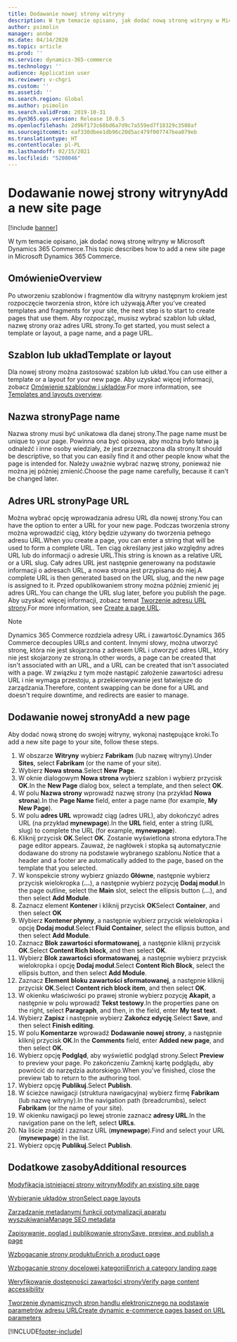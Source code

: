 ```yaml
---
title: Dodawanie nowej strony witryny
description: W tym temacie opisano, jak dodać nową stronę witryny w Microsoft Dynamics 365 Commerce.
author: psimolin
manager: annbe
ms.date: 04/14/2020
ms.topic: article
ms.prod: ''
ms.service: dynamics-365-commerce
ms.technology: ''
audience: Application user
ms.reviewer: v-chgri
ms.custom: ''
ms.assetid: ''
ms.search.region: Global
ms.author: psimolin
ms.search.validFrom: 2019-10-31
ms.dyn365.ops.version: Release 10.0.5
ms.openlocfilehash: 2d96f173c68bd6a7d9c7a559ed7f18329c3508af
ms.sourcegitcommit: eaf330dbee1db96c20d5ac479f007747bea079eb
ms.translationtype: HT
ms.contentlocale: pl-PL
ms.lasthandoff: 02/15/2021
ms.locfileid: "5208046"
---
```

# <a name="add-a-new-site-page"></a><span data-ttu-id="1839a-103">Dodawanie nowej strony witryny</span><span class="sxs-lookup"><span data-stu-id="1839a-103">Add a new site page</span></span>


[!include [banner](includes/banner.md)]

<span data-ttu-id="1839a-104">W tym temacie opisano, jak dodać nową stronę witryny w Microsoft Dynamics 365 Commerce.</span><span class="sxs-lookup"><span data-stu-id="1839a-104">This topic describes how to add a new site page in Microsoft Dynamics 365 Commerce.</span></span>

## <a name="overview"></a><span data-ttu-id="1839a-105">Omówienie</span><span class="sxs-lookup"><span data-stu-id="1839a-105">Overview</span></span>

<span data-ttu-id="1839a-106">Po utworzeniu szablonów i fragmentów dla witryny następnym krokiem jest rozpoczęcie tworzenia stron, które ich używają.</span><span class="sxs-lookup"><span data-stu-id="1839a-106">After you've created templates and fragments for your site, the next step is to start to create pages that use them.</span></span> <span data-ttu-id="1839a-107">Aby rozpocząć, musisz wybrać szablon lub układ, nazwę strony oraz adres URL strony.</span><span class="sxs-lookup"><span data-stu-id="1839a-107">To get started, you must select a template or layout, a page name, and a page URL.</span></span>

## <a name="template-or-layout"></a><span data-ttu-id="1839a-108">Szablon lub układ</span><span class="sxs-lookup"><span data-stu-id="1839a-108">Template or layout</span></span>

<span data-ttu-id="1839a-109">Dla nowej strony można zastosować szablon lub układ.</span><span class="sxs-lookup"><span data-stu-id="1839a-109">You can use either a template or a layout for your new page.</span></span> <span data-ttu-id="1839a-110">Aby uzyskać więcej informacji, zobacz [Omówienie szablonów i układów](templates-layouts-overview.md).</span><span class="sxs-lookup"><span data-stu-id="1839a-110">For more information, see [Templates and layouts overview](templates-layouts-overview.md).</span></span>

## <a name="page-name"></a><span data-ttu-id="1839a-111">Nazwa strony</span><span class="sxs-lookup"><span data-stu-id="1839a-111">Page name</span></span>

<span data-ttu-id="1839a-112">Nazwa strony musi być unikatowa dla danej strony.</span><span class="sxs-lookup"><span data-stu-id="1839a-112">The page name must be unique to your page.</span></span> <span data-ttu-id="1839a-113">Powinna ona być opisowa, aby można było łatwo ją odnaleźć i inne osoby wiedziały, że jest przeznaczona dla strony.</span><span class="sxs-lookup"><span data-stu-id="1839a-113">It should be descriptive, so that you can easily find it and other people know what the page is intended for.</span></span> <span data-ttu-id="1839a-114">Należy uważnie wybrać nazwę strony, ponieważ nie można jej później zmienić.</span><span class="sxs-lookup"><span data-stu-id="1839a-114">Choose the page name carefully, because it can't be changed later.</span></span>

## <a name="page-url"></a><span data-ttu-id="1839a-115">Adres URL strony</span><span class="sxs-lookup"><span data-stu-id="1839a-115">Page URL</span></span>

<span data-ttu-id="1839a-116">Można wybrać opcję wprowadzania adresu URL dla nowej strony.</span><span class="sxs-lookup"><span data-stu-id="1839a-116">You can have the option to enter a URL for your new page.</span></span> <span data-ttu-id="1839a-117">Podczas tworzenia strony można wprowadzić ciąg, który będzie używany do tworzenia pełnego adresu URL.</span><span class="sxs-lookup"><span data-stu-id="1839a-117">When you create a page, you can enter a string that will be used to form a complete URL.</span></span> <span data-ttu-id="1839a-118">Ten ciąg określany jest jako względny adres URL lub do informacji o adresie URL.</span><span class="sxs-lookup"><span data-stu-id="1839a-118">This string is known as a relative URL or a URL slug.</span></span> <span data-ttu-id="1839a-119">Cały adres URL jest następnie generowany na podstawie informacji o adresach URL, a nowa strona jest przypisana do niej.</span><span class="sxs-lookup"><span data-stu-id="1839a-119">A complete URL is then generated based on the URL slug, and the new page is assigned to it.</span></span> <span data-ttu-id="1839a-120">Przed opublikowaniem strony można później zmienić jej adres URL.</span><span class="sxs-lookup"><span data-stu-id="1839a-120">You can change the URL slug later, before you publish the page.</span></span> <span data-ttu-id="1839a-121">Aby uzyskać więcej informacji, zobacz temat [Tworzenie adresu URL strony](create-page-URL.md).</span><span class="sxs-lookup"><span data-stu-id="1839a-121">For more information, see [Create a page URL](create-page-URL.md).</span></span>

> [!NOTE]
> <span data-ttu-id="1839a-122">Dynamics 365 Commerce rozdziela adresy URL i zawartość.</span><span class="sxs-lookup"><span data-stu-id="1839a-122">Dynamics 365 Commerce decouples URLs and content.</span></span> <span data-ttu-id="1839a-123">Innymi słowy, można utworzyć stronę, która nie jest skojarzona z adresem URL i utworzyć adres URL, który nie jest skojarzony ze stroną.</span><span class="sxs-lookup"><span data-stu-id="1839a-123">In other words, a page can be created that isn't associated with an URL, and a URL can be created that isn't associated with a page.</span></span> <span data-ttu-id="1839a-124">W związku z tym może nastąpić założenie zawartości adresu URL i nie wymaga przestoju, a przekierowywanie jest łatwiejsze do zarządzania.</span><span class="sxs-lookup"><span data-stu-id="1839a-124">Therefore, content swapping can be done for a URL and doesn't require downtime, and redirects are easier to manage.</span></span>

## <a name="add-a-new-page"></a><span data-ttu-id="1839a-125">Dodawanie nowej strony</span><span class="sxs-lookup"><span data-stu-id="1839a-125">Add a new page</span></span>

<span data-ttu-id="1839a-126">Aby dodać nową stronę do swojej witryny, wykonaj następujące kroki.</span><span class="sxs-lookup"><span data-stu-id="1839a-126">To add a new site page to your site, follow these steps.</span></span>

1. <span data-ttu-id="1839a-127">W obszarze **Witryny** wybierz **Fabrikam** (lub nazwę witryny).</span><span class="sxs-lookup"><span data-stu-id="1839a-127">Under **Sites**, select **Fabrikam** (or the name of your site).</span></span>
1. <span data-ttu-id="1839a-128">Wybierz **Nowa strona**.</span><span class="sxs-lookup"><span data-stu-id="1839a-128">Select **New Page**.</span></span>
1. <span data-ttu-id="1839a-129">W oknie dialogowym **Nowa strona** wybierz szablon i wybierz przycisk **OK**.</span><span class="sxs-lookup"><span data-stu-id="1839a-129">In the **New Page** dialog box, select a template, and then select **OK**.</span></span>
1. <span data-ttu-id="1839a-130">W polu **Nazwa strony** wprowadź nazwę strony (na przykład **Nowa strona**).</span><span class="sxs-lookup"><span data-stu-id="1839a-130">In the **Page Name** field, enter a page name (for example, **My New Page**).</span></span>
1. <span data-ttu-id="1839a-131">W polu **adres URL** wprowadź ciąg (adres URL), aby dokończyć adres URL (na przykład **mynewpage**).</span><span class="sxs-lookup"><span data-stu-id="1839a-131">In the **URL** field, enter a string (URL slug) to complete the URL (for example, **mynewpage**).</span></span>
1. <span data-ttu-id="1839a-132">Kliknij przycisk **OK**.</span><span class="sxs-lookup"><span data-stu-id="1839a-132">Select **OK**.</span></span> <span data-ttu-id="1839a-133">Zostanie wyświetlona strona edytora.</span><span class="sxs-lookup"><span data-stu-id="1839a-133">The page editor appears.</span></span> <span data-ttu-id="1839a-134">Zauważ, że nagłówek i stopka są automatycznie dodawane do strony na podstawie wybranego szablonu.</span><span class="sxs-lookup"><span data-stu-id="1839a-134">Notice that a header and a footer are automatically added to the page, based on the template that you selected.</span></span>
1. <span data-ttu-id="1839a-135">W konspekcie strony wybierz gniazdo **Główne**, następnie wybierz przycisk wielokropka (**...**), a następnie wybierz pozycję **Dodaj moduł**.</span><span class="sxs-lookup"><span data-stu-id="1839a-135">In the page outline, select the **Main** slot, select the ellipsis button (**...**), and then select **Add Module**.</span></span>
1. <span data-ttu-id="1839a-136">Zaznacz element **Kontener** i kliknij przycisk **OK**</span><span class="sxs-lookup"><span data-stu-id="1839a-136">Select **Container**, and then select **OK**</span></span>
1. <span data-ttu-id="1839a-137">Wybierz **Kontener płynny**, a następnie wybierz przycisk wielokropka i opcję **Dodaj moduł**.</span><span class="sxs-lookup"><span data-stu-id="1839a-137">Select **Fluid Container**, select the ellipsis button, and then select **Add Module**.</span></span>
1. <span data-ttu-id="1839a-138">Zaznacz **Blok zawartości sformatowanej**, a następnie kliknij przycisk **OK**.</span><span class="sxs-lookup"><span data-stu-id="1839a-138">Select **Content Rich block**, and then select **OK**.</span></span>
1. <span data-ttu-id="1839a-139">Wybierz **Blok zawartości sformatowanej**, a następnie wybierz przycisk wielokropka i opcję **Dodaj moduł**.</span><span class="sxs-lookup"><span data-stu-id="1839a-139">Select **Content Rich Block**, select the ellipsis button, and then select **Add Module**.</span></span>
1. <span data-ttu-id="1839a-140">Zaznacz **Element bloku zawartości sformatowanej**, a następnie kliknij przycisk **OK**.</span><span class="sxs-lookup"><span data-stu-id="1839a-140">Select **Content rich block item**, and then select **OK**.</span></span>
1. <span data-ttu-id="1839a-141">W okienku właściwości po prawej stronie wybierz pozycję **Akapit**, a następnie w polu wprowadź **Tekst testowy**.</span><span class="sxs-lookup"><span data-stu-id="1839a-141">In the properties pane on the right, select **Paragraph**, and then, in the field, enter **My test text**.</span></span>
1. <span data-ttu-id="1839a-142">Wybierz **Zapisz** i następnie wybierz **Zakończ edycję**.</span><span class="sxs-lookup"><span data-stu-id="1839a-142">Select **Save**, and then select **Finish editing**.</span></span>
1. <span data-ttu-id="1839a-143">W polu **Komentarze** wprowadź **Dodawanie nowej strony**, a następnie kliknij przycisk **OK**.</span><span class="sxs-lookup"><span data-stu-id="1839a-143">In the **Comments** field, enter **Added new page**, and then select **OK**.</span></span>
1. <span data-ttu-id="1839a-144">Wybierz opcję **Podgląd**, aby wyświetlić podgląd strony.</span><span class="sxs-lookup"><span data-stu-id="1839a-144">Select **Preview** to preview your page.</span></span> <span data-ttu-id="1839a-145">Po zakończeniu Zamknij kartę podglądu, aby powrócić do narzędzia autorskiego.</span><span class="sxs-lookup"><span data-stu-id="1839a-145">When you've finished, close the preview tab to return to the authoring tool.</span></span>
1. <span data-ttu-id="1839a-146">Wybierz opcję **Publikuj**.</span><span class="sxs-lookup"><span data-stu-id="1839a-146">Select **Publish**.</span></span>
1. <span data-ttu-id="1839a-147">W ścieżce nawigacji (struktura nawigacyjna) wybierz firmę **Fabrikam** (lub nazwę witryny).</span><span class="sxs-lookup"><span data-stu-id="1839a-147">In the navigation path (breadcrumbs), select **Fabrikam** (or the name of your site).</span></span>
1. <span data-ttu-id="1839a-148">W okienku nawigacji po lewej stronie zaznacz **adresy URL**.</span><span class="sxs-lookup"><span data-stu-id="1839a-148">In the navigation pane on the left, select **URLs**.</span></span>
1. <span data-ttu-id="1839a-149">Na liście znajdź i zaznacz URL (**mynewpage**).</span><span class="sxs-lookup"><span data-stu-id="1839a-149">Find and select your URL (**mynewpage**) in the list.</span></span>
1. <span data-ttu-id="1839a-150">Wybierz opcję **Publikuj**.</span><span class="sxs-lookup"><span data-stu-id="1839a-150">Select **Publish**.</span></span>

## <a name="additional-resources"></a><span data-ttu-id="1839a-151">Dodatkowe zasoby</span><span class="sxs-lookup"><span data-stu-id="1839a-151">Additional resources</span></span>

[<span data-ttu-id="1839a-152">Modyfikacja istniejącej strony witryny</span><span class="sxs-lookup"><span data-stu-id="1839a-152">Modify an existing site page</span></span>](modify-existing-page.md)

[<span data-ttu-id="1839a-153">Wybieranie układów stron</span><span class="sxs-lookup"><span data-stu-id="1839a-153">Select page layouts</span></span>](select-page-layouts.md)

[<span data-ttu-id="1839a-154">Zarządzanie metadanymi funkcji optymalizacji aparatu wyszukiwania</span><span class="sxs-lookup"><span data-stu-id="1839a-154">Manage SEO metadata</span></span>](manage-seo-metadata.md)

[<span data-ttu-id="1839a-155">Zapisywanie, pogląd i publikowanie strony</span><span class="sxs-lookup"><span data-stu-id="1839a-155">Save, preview, and publish a page</span></span>](save-preview-publish-page.md)

[<span data-ttu-id="1839a-156">Wzbogacanie strony produktu</span><span class="sxs-lookup"><span data-stu-id="1839a-156">Enrich a product page</span></span>](enrich-product-page.md)

[<span data-ttu-id="1839a-157">Wzbogacanie strony docelowej kategorii</span><span class="sxs-lookup"><span data-stu-id="1839a-157">Enrich a category landing page</span></span>](enrich-category-page.md)

[<span data-ttu-id="1839a-158">Weryfikowanie dostępności zawartości strony</span><span class="sxs-lookup"><span data-stu-id="1839a-158">Verify page content accessibility</span></span>](verify-accessibility.md)

[<span data-ttu-id="1839a-159">Tworzenie dynamicznych stron handlu elektronicznego na podstawie parametrów adresu URL</span><span class="sxs-lookup"><span data-stu-id="1839a-159">Create dynamic e-commerce pages based on URL parameters</span></span>](create-dynamic-pages.md)


[!INCLUDE[footer-include](../includes/footer-banner.md)]